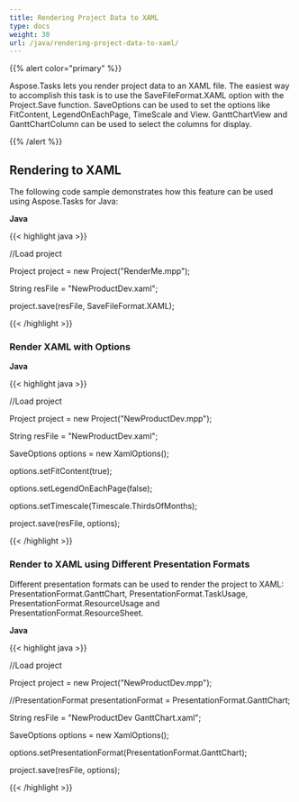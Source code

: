 ```yaml
---
title: Rendering Project Data to XAML
type: docs
weight: 30
url: /java/rendering-project-data-to-xaml/
---
```


{{% alert color="primary" %}} 

Aspose.Tasks lets you render project data to an XAML file. The easiest way to accomplish this task is to use the SaveFileFormat.XAML option with the Project.Save function. SaveOptions can be used to set the options like FitContent, LegendOnEachPage, TimeScale and View. GanttChartView and GanttChartColumn can be used to select the columns for display.

{{% /alert %}} 
## **Rendering to XAML**
The following code sample demonstrates how this feature can be used using Aspose.Tasks for Java:



**Java**

{{< highlight java >}}

 //Load project

Project project = new Project("RenderMe.mpp");

String resFile = "NewProductDev.xaml";

project.save(resFile, SaveFileFormat.XAML);

{{< /highlight >}}
### **Render XAML with Options**
**Java**

{{< highlight java >}}

 //Load project

Project project = new Project("NewProductDev.mpp");

String resFile = "NewProductDev.xaml";

SaveOptions options = new XamlOptions();

options.setFitContent(true);

options.setLegendOnEachPage(false);

options.setTimescale(Timescale.ThirdsOfMonths);

project.save(resFile, options);

{{< /highlight >}}
### **Render to XAML using Different Presentation Formats**
Different presentation formats can be used to render the project to XAML: PresentationFormat.GanttChart, PresentationFormat.TaskUsage, PresentationFormat.ResourceUsage and PresentationFormat.ResourceSheet.

**Java**

{{< highlight java >}}

 //Load project

Project project = new Project("NewProductDev.mpp");

//PresentationFormat presentationFormat = PresentationFormat.GanttChart;

String resFile = "NewProductDev GanttChart.xaml";

SaveOptions options = new XamlOptions();

options.setPresentationFormat(PresentationFormat.GanttChart);

project.save(resFile, options);

{{< /highlight >}}







